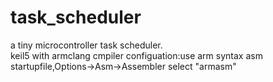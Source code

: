 # task_scheduler
a tiny microcontroller task scheduler.  
keil5 with armclang cmpiler configuation:use arm syntax asm startupfile,Options->Asm->Assembler select "armasm"
